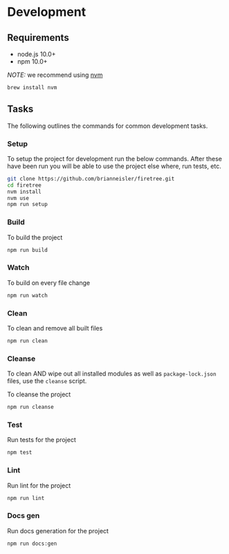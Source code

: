 # Development

## Requirements

- node.js 10.0+
- npm 10.0+

_NOTE:_ we recommend using [nvm](https://github.com/creationix/nvm)

```sh
brew install nvm
```

## Tasks

The following outlines the commands for common development tasks.

### Setup

To setup the project for development run the below commands. After these have been run you will be able to use the project else where, run tests, etc.

```sh
git clone https://github.com/brianneisler/firetree.git
cd firetree
nvm install
nvm use
npm run setup
```

### Build

To build the project

```sh
npm run build
```

### Watch

To build on every file change

```sh
npm run watch
```

### Clean

To clean and remove all built files

```sh
npm run clean
```

### Cleanse

To clean AND wipe out all installed modules as well as `package-lock.json` files, use the `cleanse` script.

To cleanse the project

```sh
npm run cleanse
```

### Test

Run tests for the project

```sh
npm test
```

### Lint

Run lint for the project

```sh
npm run lint
```

### Docs gen

Run docs generation for the project

```sh
npm run docs:gen
```
